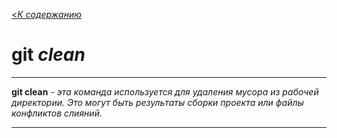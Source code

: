 [<*К содержанию*](./readme.md)

# git _clean_

---
 **git clean** - *эта команда используется для удаления мусора из рабочей директории. Это могут быть результаты сборки проекта или файлы конфликтов слияний.*

 ---
